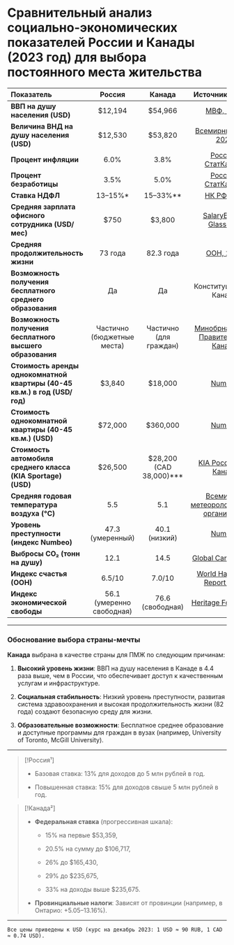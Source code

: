 # Сравнительный анализ социально-экономических показателей России и Канады (2023 год) для выбора постоянного места жительства

| **Показатель**                                                            |         **Россия**         |       **Канада**        |                                   **Источник данных**                                   |
| :------------------------------------------------------------------------ | :------------------------: | :---------------------: | :-------------------------------------------------------------------------------------: |
| **ВВП на душу населения (USD)**                                           |          $12,194           |         $54,966         |                            [МВФ, 2023](https://www.imf.org)                             |
| **Величина ВНД на душу населения (USD)**                                  |          $12,530           |         $53,820         |                   [Всемирный банк, 2023](https://data.worldbank.org)                    |
| **Процент инфляции**                                                      |            6.0%            |          3.8%           |       [Росстат](https://rosstat.gov.ru), [СтатКанада](https://www.statcan.gc.ca)        |
| **Процент безработицы**                                                   |            3.5%            |          5.0%           |       [Росстат](https://rosstat.gov.ru), [СтатКанада](https://www.statcan.gc.ca)        |
| **Ставка НДФЛ**                                                           |          13–15%*           |        15–33%**         |             [НК РФ](https://www.nalog.gov.ru), [CRA](https://www.canada.ca)             |
| **Средняя зарплата офисного сотрудника (USD/мес)**                        |            $750            |         $3,800          |   [SalaryExpert](https://www.salaryexpert.com), [Glassdoor](https://www.glassdoor.ca)   |
| **Средняя продолжительность жизни**                                       |          73 года           |        82.3 года        |                         [ООН, 2023](https://population.un.org)                          |
| **Возможность получения бесплатного среднего образования**                |             Да             |           Да            |                                 Конституции РФ и Канады                                 |
| **Возможность получения бесплатного высшего образования**                 | Частично (бюджетные места) | Частично (для граждан)  | [Минобрнауки РФ](https://минобрнауки.рф), [Правительство Канады](https://www.canada.ca) |
| **Стоимость аренды однокомнатной квартиры (40-45 кв.м.) в год (USD/год)** |           $3,840           |         $18,000         |                            [Numbeo](https://www.numbeo.com)                             |
| **Стоимость однокомнатной квартиры (40-45 кв.м.) (USD)**                  |          $72,000           |        $360,000         |                            [Numbeo](https://www.numbeo.com)                             |
| **Стоимость автомобиля среднего класса (KIA Sportage) (USD)**             |          $26,500           | $28,200 (CAD 38,000)*** |           [KIA Россия](https://www.kia.ru), [KIA Канада](https://www.kia.ca)            |
| **Средняя годовая температура воздуха (°C)**                              |            5.5             |           5.1           |         [Всемирная метеорологическая организация](https://worldweather.wmo.int)         |
| **Уровень преступности (индекс Numbeo)**                                  |      47.3 (умеренный)      |      40.1 (низкий)      |                            [Numbeo](https://www.numbeo.com)                             |
| **Выбросы CO₂ (тонн на душу)**                                            |            12.1            |          14.5           |                  [Global Carbon Atlas](https://globalcarbonatlas.org)                   |
| **Индекс счастья (ООН)**                                                  |           6.5/10           |         7.0/10          |              [World Happiness Report 2023](https://worldhappiness.report)               |
| **Индекс экономической свободы**                                          | 56.1 (умеренно свободная)  |    76.6 (свободная)     |                     [Heritage Foundation](https://www.heritage.org)                     |

---
### **Обоснование выбора страны-мечты**

**Канада** выбрана в качестве страны для ПМЖ по следующим причинам:

1. **Высокий уровень жизни**: 
   ВВП на душу населения в Канаде в 4.4 раза выше, чем в России, что обеспечивает доступ к качественным услугам и инфраструктуре.
    
2. **Социальная стабильность**: 
   Низкий уровень преступности, развитая система здравоохранения и высокая продолжительность жизни (82 года) создают безопасную среду для жизни.
    
3. **Образовательные возможности**: Бесплатное среднее образование и доступные программы для граждан в вузах (например, University of Toronto, McGill University).
---
> [!Россия¹]
> - Базовая ставка: 13% для доходов до 5 млн рублей в год.
> 	
> - Повышенная ставка: 15% для доходов свыше 5 млн рублей в год.

> [!Канада²]
> >     
> - **Федеральная ставка** (прогрессивная шкала): 
> 	
> 	- 15% на первые $53,359,
> 		
> 	- 20.5% на сумму до $106,717,
> 		
> 	- 26% до $165,430,
> 		
> 	- 29% до $235,675,
> 		
> 	- 33% на доходы выше $235,675.
>             
> - **Провинциальные налоги**: Зависят от провинции (например, в Онтарио: +5.05–13.16%).

---
`Все цены приведены к USD (курс на декабрь 2023: 1 USD ≈ 90 RUB, 1 CAD ≈ 0.74 USD).`